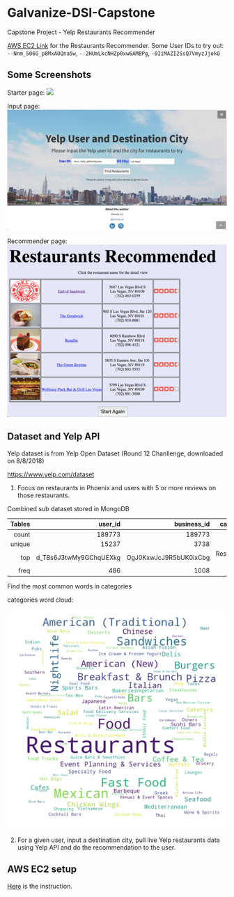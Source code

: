 # Galvanize-DSI-Capstone
Capstone Project - Yelp Restaurants Recommender

[AWS EC2 Link](http://34.220.105.213:5000/) for the Restaurants Recommender. Some User IDs to try out: `--Nnm_506G_p8MxAOQna5w`, `--2HUmLkcNHZp0xw6AMBPg`, `-0IiMAZI2SsQ7VmyzJjokQ`

## Some Screenshots

Starter page:
![](/Presentation/starter_page.png)

Input page:
![](/Presentation/input_page.png)

Recommender page:
![](/Presentation/recommender_page.png)


## Dataset and Yelp API

Yelp dataset is from Yelp Open Dataset (Round 12 Chanllenge, downloaded on 8/8/2018)

https://www.yelp.com/dataset

1. Focus on restaurants in Phoenix and users with 5 or more reviews on those restaurants.

Combined sub dataset stored in MongoDB

| Tables | user_id                | business_id            | categories           |
| ------:|-----------------------:| ----------------------:|---------------------:|
| count  | 189773                 | 189773                 | 189773               |
| unique | 15237                  |   3738                 | 2337                 |
| top    | d_TBs6J3twMy9GChqUEXkg | OgJ0KxwJcJ9R5bUK0ixCbg | Restaurants, Mexican |
| freq   | 486                    | 1008                   | 4356                 |



Find the most common words in categories

categories word cloud:

![](/Presentation/words_frequency.png)

2. For a given user, input a destination city, pull live Yelp restaurants data using Yelp API and do the recommendation to the user.

## AWS EC2 setup

[Here](/aws_app/) is the instruction.
